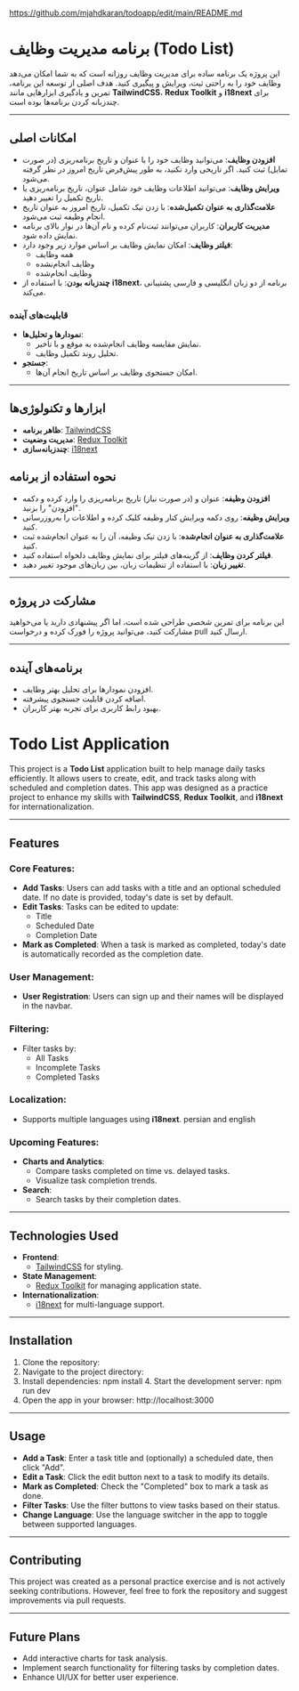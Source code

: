 https://github.com/mjahdkaran/todoapp/edit/main/README.md

# برنامه مدیریت وظایف (Todo List)

این پروژه یک برنامه ساده برای مدیریت وظایف روزانه است که به شما امکان می‌دهد وظایف خود را به راحتی ثبت، ویرایش و پیگیری کنید. هدف اصلی از توسعه این برنامه، تمرین و یادگیری ابزارهایی مانند **TailwindCSS**، **Redux Toolkit** و **i18next** برای چندزبانه کردن برنامه‌ها بوده است.

---

## امکانات اصلی

- **افزودن وظایف**: می‌توانید وظایف خود را با عنوان و تاریخ برنامه‌ریزی (در صورت تمایل) ثبت کنید. اگر تاریخی وارد نکنید، به طور پیش‌فرض تاریخ امروز در نظر گرفته می‌شود.
- **ویرایش وظایف**: می‌توانید اطلاعات وظایف خود شامل عنوان، تاریخ برنامه‌ریزی یا تاریخ تکمیل را تغییر دهید.
- **علامت‌گذاری به عنوان تکمیل‌شده**: با زدن تیک تکمیل، تاریخ امروز به عنوان تاریخ انجام وظیفه ثبت می‌شود.
- **مدیریت کاربران**: کاربران می‌توانند ثبت‌نام کرده و نام آن‌ها در نوار بالای برنامه نمایش داده شود.
- **فیلتر وظایف**: امکان نمایش وظایف بر اساس موارد زیر وجود دارد:
  - همه وظایف
  - وظایف انجام‌نشده
  - وظایف انجام‌شده
- **چندزبانه بودن**: با استفاده از **i18next**، برنامه از دو زبان انگلیسی و فارسی  پشتیبانی می‌کند.

### قابلیت‌های آینده

- **نمودارها و تحلیل‌ها**:
  - نمایش مقایسه وظایف انجام‌شده به موقع و با تأخیر.
  - تحلیل روند تکمیل وظایف.
- **جستجو**:
  - امکان جستجوی وظایف بر اساس تاریخ انجام آن‌ها.

---

## ابزارها و تکنولوژی‌ها

- **ظاهر برنامه**: [TailwindCSS](https://tailwindcss.com/)
- **مدیریت وضعیت**: [Redux Toolkit](https://redux-toolkit.js.org/)
- **چندزبانه‌سازی**: [i18next](https://www.i18next.com/)

## نحوه استفاده از برنامه

- **افزودن وظیفه**: عنوان و (در صورت نیاز) تاریخ برنامه‌ریزی را وارد کرده و دکمه "افزودن" را بزنید.
- **ویرایش وظیفه**: روی دکمه ویرایش کنار وظیفه کلیک کرده و اطلاعات را به‌روزرسانی کنید.
- **علامت‌گذاری به عنوان انجام‌شده**: با زدن تیک وظیفه، آن را به عنوان انجام‌شده ثبت کنید.
- **فیلتر کردن وظایف**: از گزینه‌های فیلتر برای نمایش وظایف دلخواه استفاده کنید.
- **تغییر زبان**: با استفاده از تنظیمات زبان، بین زبان‌های موجود تغییر دهید.

---

## مشارکت در پروژه

این برنامه برای تمرین شخصی طراحی شده است، اما اگر پیشنهادی دارید یا می‌خواهید مشارکت کنید، می‌توانید پروژه را فورک کرده و درخواست pull ارسال کنید.

---
## برنامه‌های آینده

- افزودن نمودارها برای تحلیل بهتر وظایف.
- اضافه کردن قابلیت جستجوی پیشرفته.
- بهبود رابط کاربری برای تجربه بهتر کاربران.






# Todo List Application

This project is a **Todo List** application built to help manage daily tasks efficiently. It allows users to create, edit, and track tasks along with scheduled and completion dates. This app was designed as a practice project to enhance my skills with **TailwindCSS**, **Redux Toolkit**, and **i18next** for internationalization.

---

## Features

### Core Features:
- **Add Tasks**: Users can add tasks with a title and an optional scheduled date. If no date is provided, today's date is set by default.
- **Edit Tasks**: Tasks can be edited to update:
  - Title
  - Scheduled Date
  - Completion Date
- **Mark as Completed**: When a task is marked as completed, today's date is automatically recorded as the completion date.

### User Management:
- **User Registration**: Users can sign up and their names will be displayed in the navbar.

### Filtering:
- Filter tasks by:
  - All Tasks
  - Incomplete Tasks
  - Completed Tasks

### Localization:
- Supports multiple languages using **i18next**. persian and english

### Upcoming Features:
- **Charts and Analytics**:
  - Compare tasks completed on time vs. delayed tasks.
  - Visualize task completion trends.
- **Search**:
  - Search tasks by their completion dates.

---

## Technologies Used
- **Frontend**:
  - [TailwindCSS](https://tailwindcss.com/) for styling.
- **State Management**:
  - [Redux Toolkit](https://redux-toolkit.js.org/) for managing application state.
- **Internationalization**:
  - [i18next](https://www.i18next.com/) for multi-language support.

---

## Installation

1. Clone the repository:
2. Navigate to the project directory:
3. Install dependencies:
   npm install
   4. Start the development server:
   npm run dev
5. Open the app in your browser:
   http://localhost:3000

---

## Usage
- **Add a Task**: Enter a task title and (optionally) a scheduled date, then click "Add".
- **Edit a Task**: Click the edit button next to a task to modify its details.
- **Mark as Completed**: Check the "Completed" box to mark a task as done.
- **Filter Tasks**: Use the filter buttons to view tasks based on their status.
- **Change Language**: Use the language switcher in the app to toggle between supported languages.

---

## Contributing
This project was created as a personal practice exercise and is not actively seeking contributions. However, feel free to fork the repository and suggest improvements via pull requests.

---

## Future Plans
- Add interactive charts for task analysis.
- Implement search functionality for filtering tasks by completion dates.
- Enhance UI/UX for better user experience.

